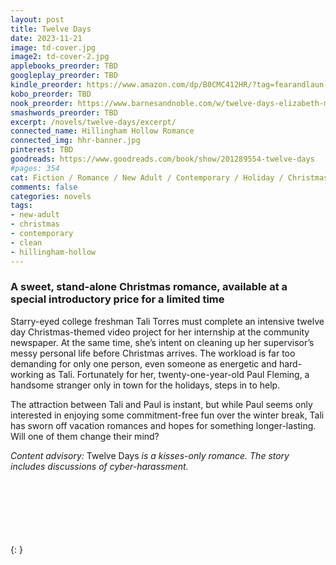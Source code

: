 ```yaml
---
layout: post
title: Twelve Days
date: 2023-11-21
image: td-cover.jpg
image2: td-cover-2.jpg
applebooks_preorder: TBD
googleplay_preorder: TBD
kindle_preorder: https://www.amazon.com/dp/B0CMC412HR/?tag=fearandlaun-20
kobo_preorder: TBD
nook_preorder: https://www.barnesandnoble.com/w/twelve-days-elizabeth-myles/1144329915?ean=2940185882962
smashwords_preorder: TBD
excerpt: /novels/twelve-days/excerpt/
connected_name: Hillingham Hollow Romance
connected_img: hhr-banner.jpg
pinterest: TBD
goodreads: https://www.goodreads.com/book/show/201289554-twelve-days
#pages: 354
cat: Fiction / Romance / New Adult / Contemporary / Holiday / Christmas
comments: false
categories: novels
tags:
- new-adult
- christmas
- contemporary
- clean
- hillingham-hollow
---
```


### A sweet, stand-alone Christmas romance, available at a special introductory price for a limited time

Starry-eyed college freshman Tali Torres must complete an intensive twelve day Christmas-themed video project for her internship at the community newspaper. At the same time, she’s intent on cleaning up her supervisor’s messy personal life before Christmas arrives. The workload is far too demanding for only one person, even someone as energetic and hard-working as Tali. Fortunately for her, twenty-one-year-old Paul Fleming, a handsome stranger only in town for the holidays, steps in to help.

The attraction between Tali and Paul is instant, but while Paul seems only interested in enjoying some commitment-free fun over the winter break, Tali has sworn off vacation romances and hopes for something longer-lasting. Will one of them change their mind?

*Content advisory:*  Twelve Days *is a kisses-only romance. The story includes discussions of cyber-harassment.*

<br /><br /><br /><br /><br /><br />
{: }
